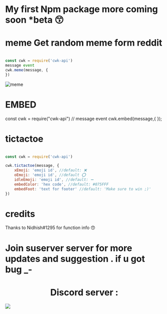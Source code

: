 <h1> My first Npm package more coming soon *beta 😙 </h1>

<h1> meme Get random meme form reddit </h1>
 
```js

const cwk = require('cwk-api') 
message event
cwk.meme(message, {
})
```


![meme](https://media.discordapp.net/attachments/864948519256850503/868015580366635008/Screenshot_2021-07-23-11-53-46-61_5a415ff834f6bc153619606941c55eb5.jpg)

<h1>  EMBED </h1>



const cwk = require("cwk-api")
// message event
cwk.embed(message,{
	});
	
	
<h1>  tictactoe </h1>

```js

const cwk = require('cwk-api')

cwk.tictactoe(message, {
    xEmoji: 'emoji id', //default: ❌
    oEmoji: 'emoji id', //default ⭕
    idleEmoji: 'emoji id', //default: ➖
    embedColor: 'hex code', //default: #075FFF
    embedFoot: 'text for footer' //default: 'Make sure to win ;)' 
})

```
<h1> credits  </h1>

Thanks to Nidhish#1295  for function info 😙
<h1>  Join suserver server for more updates and suggestion . if u got bug  _-   </h1>

<h1 align='center'> Discord server :  </h1
<a href="https://discord.gg/cwkhan"><img src="http://invidget.switchblade.xyz/cwkhan"/></a>
